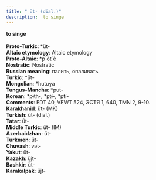 ```yaml
---
title: " üt- (dial.)"
description:  to singe
---
```

<p data-pagefind-weight="0.5">
<strong> to singe</strong><br><br>
<strong>Proto-Turkic</strong>:  *üt-<br>
<strong>Altaic etymology</strong>:  Altaic etymology<br>
<strong> Proto-Altaic</strong>:  *p`ŏ̀t`è<br>
<strong>Nostratic</strong>:  Nostratic<br>
<strong>Russian meaning</strong>:  палить, опаливать<br>
<strong>Turkic</strong>:  *üt-<br>
<strong>Mongolian</strong>:  *hutuɣa<br>
<strong>Tungus-Manchu</strong>:  *put-<br>
<strong>Korean</strong>:  *pɨ̀th-, *ptɨ́-, *ptí-<br>
<strong>Comments</strong>:  EDT 40, VEWT 524, ЭСТЯ 1, 640, TMN 2, 9-10.<br>
<strong>Karakhanid</strong>:  üt- (MK)<br>
<strong>Turkish</strong>:  üt- (dial.)<br>
<strong>Tatar</strong>:  ü̆t-<br>
<strong>Middle Turkic</strong>:  üt- (IM)<br>
<strong>Azerbaidzhan</strong>:  üt-<br>
<strong>Turkmen</strong>:  üt-<br>
<strong>Chuvash</strong>:  vǝt-<br>
<strong>Yakut</strong>:  üt-<br>
<strong>Kazakh</strong>:  üjt-<br>
<strong>Bashkir</strong>:  ü̆t-<br>
<strong>Karakalpak</strong>:  üjt-<br>

</p>
